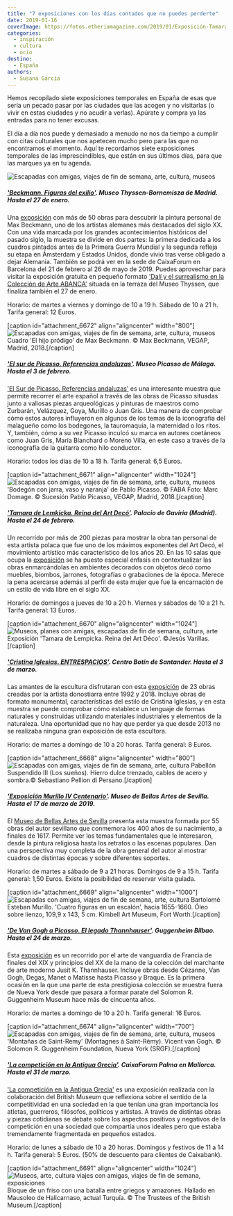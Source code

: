 ```yaml
---
title: "7 exposiciones con los días contados que no puedes perderte"
date: 2019-01-16
coverImage: https://fotos.etheriamagazine.com/2019/01/Exposición-Tamara-de-Lempicka.jpg
categories: 
  - inspiración
  - cultura
  - ocio
destino: 
  - España
authors: 
  - Susana García
---
```


Hemos recopilado siete exposiciones temporales en España de esas que sería un pecado pasar por las ciudades que las acogen y no visitarlas (o vivir en estas ciudades y no acudir a verlas). Apúrate y compra ya las entradas para no tener excusas.

El día a día nos puede y demasiado a menudo no nos da tiempo a cumplir con citas culturales que nos apetecen mucho pero para las que no encontramos el momento. Aquí te recordamos siete exposiciones temporales de las imprescindibles, que están en sus últimos días, para que las marques ya en tu agenda.

![Escapadas con amigas, viajes de fin de semana, arte, cultura, museos](https://fotos.etheriamagazine.com/2019/01/Museos.jpg "Exposición.")

##### ['Beckmann. Figuras del exilio'](https://www.museothyssen.org/exposiciones/beckmann-figuras-exilio). Museo Thyssen-Bornemisza de Madrid. Hasta el 27 de enero.

Una [exposición](https://www.museothyssen.org/exposiciones/beckmann-figuras-exilio) con más de 50 obras para descubrir la pintura personal de Max Beckmann, uno de los artistas alemanes más destacados del siglo XX. Con una vida marcada por los grandes acontecimientos históricos del pasado siglo, la muestra se divide en dos partes: la primera dedicada a los cuadros pintados antes de la Primera Guerra Mundial y la segunda refleja su etapa en Ámsterdam y Estados Unidos, donde vivió tras verse obligado a dejar Alemania. También se podrá ver en la sede de CaixaForum en Barcelona del 21 de febrero al 26 de mayo de 2019. Puedes aprovechar para visitar la exposición gratuita en pequeño formato ['Dalí y el surrealismo en la Colección de Arte ABANCA'](https://www.museothyssen.org/exposiciones/dali-surrealismo-coleccion-arte-abanca) situada en la terraza del Museo Thyssen, que finaliza también el 27 de enero.

Horario: de martes a viernes y domingo de 10 a 19 h. Sábado de 10 a 21 h. Tarifa general: 12 Euros.

\[caption id="attachment\_6672" align="aligncenter" width="800"\]![Escapadas con amigas, viajes de fin de semana, arte, cultura, museos](https://fotos.etheriamagazine.com/2019/01/Museo-Thyssen-Beckman.jpg "Cuadro 'El hijo pródigo' de Max Beckmann.") Cuadro 'El hijo pródigo' de Max Beckmann. © Max Beckmann, VEGAP, Madrid, 2018.\[/caption\]

##### ['El sur de Picasso. Referencias andaluzas'](https://www.museopicassomalaga.org/exposiciones-temporales/el-sur-de-picasso-referencias-andaluzas). Museo Picasso de Málaga. Hasta el 3 de febrero.

['El Sur de Picasso. Referencias andaluzas'](https://www.museopicassomalaga.org/exposiciones-temporales/el-sur-de-picasso-referencias-andaluzas) es una interesante muestra que permite recorrer el arte español a través de las obras de Picasso situadas junto a valiosas piezas arqueológicas y pinturas de maestros como Zurbarán, Velázquez, Goya, Murillo o Juan Gris. Una manera de comprobar cómo estos autores influyeron en algunos de los temas de la iconografía del malagueño como los bodegones, la tauromaquia, la maternidad o los ritos. Y, también, cómo a su vez Picasso inculcó su marca en autores coetáneos como Juan Gris, María Blanchard o Moreno Villa, en este caso a través de la iconografía de la guitarra como hilo conductor.

Horario: todos los días de 10 a 18 h. Tarifa general: 6,5 Euros.

\[caption id="attachment\_6671" align="aligncenter" width="1024"\]![Escapadas con amigas, viajes de fin de semana, arte, cultura, museos](https://fotos.etheriamagazine.com/2019/01/Museo-Picasso-Malaga.jpg "'Bodegón con jarra, vaso y naranja' de Pablo Picasso. © FABA Foto: Marc Domage. © Sucesión Pablo Picasso, VEGAP, Madrid, 2018.") 'Bodegón con jarra, vaso y naranja' de Pablo Picasso. © FABA Foto: Marc Domage. © Sucesión Pablo Picasso, VEGAP, Madrid, 2018.\[/caption\]

##### ['Tamara de Lemkicka. Reina del Art Decó'](http://www.tamaradelempicka.es). Palacio de Gaviria (Madrid). Hasta el 24 de febrero.

Un recorrido por más de 200 piezas para mostrar la obra tan personal de esta artista polaca que fue uno de los máximos exponentes del Art Decó, el movimiento artístico más característico de los años 20. En las 10 salas que ocupa la [exposición](http://www.tamaradelempicka.es) se ha puesto especial énfasis en contextualizar las obras enmarcándolas en ambientes decorados con objetos _decó_ como muebles, biombos, jarrones, fotografías o grabaciones de la época. Merece la pena acercarse además al perfil de esta mujer que fue la encarnación de un estilo de vida libre en el siglo XX.

Horario: de domingos a jueves de 10 a 20 h. Viernes y sábados de 10 a 21 h. Tarifa general: 13 Euros.

\[caption id="attachment\_6670" align="aligncenter" width="1024"\]![Museos, planes con amigas, escapadas de fin de semana, cultura, arte](https://fotos.etheriamagazine.com/2019/01/Exposición-Tamara-de-Lempicka.jpg "Exposición Tamara de Lempicka. Reina del Art Déco.") Exposición 'Tamara de Lempicka. Reina del Art Déco'. ©Jesús Varillas.\[/caption\]

##### ['Cristina Iglesias. ENTRESPACIOS'](https://www.centrobotin.org/exposicion/cristina-iglesias-espacios/). Centro Botín de Santander. Hasta el 3 de marzo.

Las amantes de la escultura disfrutaran con esta [exposición](https://www.centrobotin.org/exposicion/cristina-iglesias-espacios/) de 23 obras creadas por la artista donostiarra entre 1992 y 2018. Incluye obras de formato monumental, características del estilo de Cristina Iglesias, y en esta muestra se puede comprobar cómo establece un lenguaje de formas naturales y construidas utilizando materiales industriales y elementos de la naturaleza. Una oportunidad que no hay que perder ya que desde 2013 no se realizaba ninguna gran exposición de esta escultora.

Horario: de martes a domingo de 10 a 20 horas. Tarifa general: 8 Euros.

\[caption id="attachment\_6668" align="aligncenter" width="800"\]![Escapadas con amigas, viajes de fin de semana, arte, cultura](https://fotos.etheriamagazine.com/2019/01/Cristina-Iglesias-Espacio-Botin.jpg "Pabellón Suspendido III (Los sueños). Hierro dulce trenzado, cables de acero y sombra.© Sebastiano Pellion di Persano.") Pabellón Suspendido III (Los sueños). Hierro dulce trenzado, cables de acero y sombra.© Sebastiano Pellion di Persano.\[/caption\]

##### ['Exposición Murillo IV Centenario'](http://www.museosdeandalucia.es/web/museodebellasartesdesevilla/actualidad/-/asset_publisher/PRW5QMnQDhn2/content/exposicion-murillo-iv-centenar-1?inheritRedirect=true). Museo de Bellas Artes de Sevilla. Hasta el 17 de marzo de 2019.

El [Museo de Bellas Artes de Sevilla](http://www.museosdeandalucia.es/web/museodebellasartesdesevilla/actualidad/-/asset_publisher/PRW5QMnQDhn2/content/exposicion-murillo-iv-centenar-1?inheritRedirect=true) presenta esta muestra formada por 55 obras del autor sevillano que conmemora los 400 años de su nacimiento, a finales de 1617. Permite ver los temas fundamentales que le interesaron, desde la pintura religiosa hasta los retratos o las escenas populares. Dan una perspectiva muy completa de la obra general del autor al mostrar cuadros de distintas épocas y sobre diferentes soportes.

Horario: de martes a sábado de 9 a 21 horas. Domingos de 9 a 15 h. Tarifa general: 1,50 Euros. Existe la posibilidad de reservar visita guiada.

\[caption id="attachment\_6669" align="aligncenter" width="1000"\]![Escapadas con amigas, viajes de fin de semana, arte, cultura](https://fotos.etheriamagazine.com/2019/01/Exposicion-Murillo-Bellas-Artes-Sevilla.jpg "Bartolomé Esteban Murillo. 'Cuatro figuras en un escalón', hacia 1655-1660. Óleo sobre lienzo, 109,9 x 143, 5 cm. Kimbell Art Museum, Fort Worth.") Bartolomé Esteban Murillo. 'Cuatro figuras en un escalón', hacia 1655-1660. Óleo sobre lienzo, 109,9 x 143, 5 cm. Kimbell Art Museum, Fort Worth.\[/caption\]

##### ['De Van Gogh a Picasso. El legado Thannhauser'](https://legadothannhauser.guggenheim-bilbao.eus). Guggenheim Bilbao. Hasta el 24 de marzo.

Esta [exposición](https://legadothannhauser.guggenheim-bilbao.eus) es un recorrido por el arte de vanguardia de Francia de finales del XIX y principios del XX de la mano de la colección del marchante de arte moderno Jusit K. Thannhauser. Incluye obras desde Cézanne, Van Gogh, Degas, Manet o Matisse hasta Picasso y Braque. Es la primera ocasión en la que una parte de esta prestigiosa colección se muestra fuera de Nueva York desde que pasara a formar parate del Solomon R. Guggenheim Museum hace más de cincuenta años.

Horario: de martes a domingo de 10 a 20 h. Tarifa general: 16 Euros.

\[caption id="attachment\_6674" align="aligncenter" width="700"\]![Escapadas con amigas, viajes de fin de semana, arte, cultura, museos](https://fotos.etheriamagazine.com/2019/01/Van-Gogh-Guggenheim.jpg "'Montañas de Saint-Remy' (Montagnes à Saint-Rémy). Vicent van Gogh. © Solomon R. Guggenheim Foundation, Nueva York (SRGF).") 'Montañas de Saint-Remy' (Montagnes à Saint-Rémy). Vicent van Gogh. © Solomon R. Guggenheim Foundation, Nueva York (SRGF).\[/caption\]

##### ['La competición en la Antigua Grecia'](https://caixaforum.es/palma/fichaexposicion?entryId=573722). CaixaForum Palma en Mallorca. Hasta el 31 de marzo.

['La competición en la Antigua Grecia'](https://caixaforum.es/palma/fichaexposicion?entryId=573722) es una exposición realizada con la colaboración del British Museum que reflexiona sobre el sentido de la competitividad en una sociedad en la que tenían una gran importancia los atletas, guerreros, filósofos, políticos y artistas. A través de distintas obras y piezas cotidianas se debate sobre los aspectos positivos y negativos de la competición en una sociedad que compartía unos ideales pero que estaba tremendamente fragmentada en pequeños estados.

Horario: de lunes a sábado de 10 a 20 horas. Domingos y festivos de 11 a 14 h. Tarifa general: 5 Euros. (50% de descuento para clientes de Caixabank).

\[caption id="attachment\_6691" align="aligncenter" width="1024"\]![Museos, arte, cultura viajes con amigas, viajes de fin de semana, exposiciones](https://fotos.etheriamagazine.com/2019/01/Caixaforum-Grecia.jpg "Bloque de un friso con una batalla entre griegos y amazones.") Bloque de un friso con una batalla entre griegos y amazones. Hallado en Mausoleo de Halicarnaso, actual Turquía. © The Trustees of the British Museum.\[/caption\]

